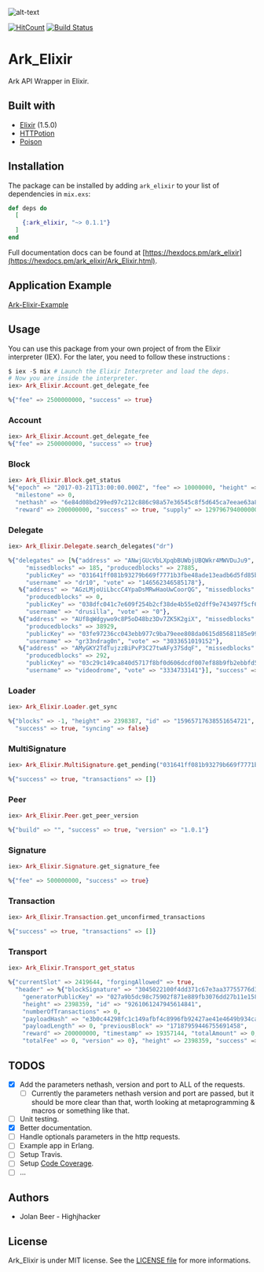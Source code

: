 ![alt-text](https://scontent.fbru2-1.fna.fbcdn.net/v/t35.0-12/23269860_10212735403773069_705991494_o.png?oh=93232fd3932bf4440e3b271a63de4dc5&oe=5A011D32)

[![HitCount](http://hits.dwyl.io/Highjhacker/Ark-Elixir.svg)](http://hits.dwyl.io/Highjhacker/Ark-Elixir) [![Build Status](https://travis-ci.org/Highjhacker/Ark-Elixir.svg?branch=master)](https://travis-ci.org/Highjhacker/Ark-Elixir)


# Ark_Elixir

Ark API Wrapper in Elixir.

## Built with
- [Elixir](https://elixir-lang.org/) (1.5.0)
- [HTTPotion](https://github.com/myfreeweb/httpotion)
- [Poison](https://github.com/devinus/poison)

## Installation

The package can be installed by adding `ark_elixir` to your list of dependencies in `mix.exs`:

```elixir
def deps do
  [
    {:ark_elixir, "~> 0.1.1"}
  ]
end
```

Full documentation docs can be found at [https://hexdocs.pm/ark_elixir](https://hexdocs.pm/ark_elixir/Ark_Elixir.html).

## Application Example

[Ark-Elixir-Example](https://github.com/Highjhacker/Ark-Elixir-Example)

## Usage

You can use this package from your own project of from the Elixir interpreter (IEX). For the
later, you need to follow these instructions :

```elixir
$ iex -S mix # Launch the Elixir Interpreter and load the deps.
# Now you are inside the interpreter.
iex> Ark_Elixir.Account.get_delegate_fee

%{"fee" => 2500000000, "success" => true}
```

### Account

```elixir
iex> Ark_Elixir.Account.get_delegate_fee
%{"fee" => 2500000000, "success" => true}
```

### Block

```elixir
iex> Ark_Elixir.Block.get_status
%{"epoch" => "2017-03-21T13:00:00.000Z", "fee" => 10000000, "height" => 2398397,
  "milestone" => 0,
  "nethash" => "6e84d08bd299ed97c212c886c98a57e36545c8f5d645ca7eeae63a8bd62d8988",
  "reward" => 200000000, "success" => true, "supply" => 12979679400000000}
```

### Delegate

```elixir
iex> Ark_Elixir.Delegate.search_delegates("dr")

%{"delegates" => [%{"address" => "ANwjGUcVbLXpqbBUWbjUBQWkr4MWVDuJu9",
     "missedblocks" => 185, "producedblocks" => 27885,
     "publicKey" => "031641ff081b93279b669f7771b3fbe48ade13eadb6d5fd85bdd025655e349f008",
     "username" => "dr10", "vote" => "146562346585178"},
   %{"address" => "AGzLMjoUiLbccC4YpaDsMRwHaoUwCoorQG", "missedblocks" => 0,
     "producedblocks" => 0,
     "publicKey" => "038dfc041c7e609f254b2cf38de4b55e02dff9e743497f5cf6b67d49d8e44978ce",
     "username" => "drusilla", "vote" => "0"},
   %{"address" => "AUf8qWdgywo9c8P5oD48bz3Dv7ZK5K2giX", "missedblocks" => 28,
     "producedblocks" => 38929,
     "publicKey" => "03fe97236cc043ebb977c9ba79eee808da0615d85681185e997592347846444c61",
     "username" => "gr33ndrag0n", "vote" => "3033651019152"},
   %{"address" => "AMyGKY2TdTujzzBiPvP3C27twAFy37SdqF", "missedblocks" => 5,
     "producedblocks" => 292,
     "publicKey" => "03c29c149ca840d5717f8bf0d606dcdf007ef88b9fb2ebbfd57e9cee7845066e8c",
     "username" => "videodrome", "vote" => "3334733141"}], "success" => true}
```

### Loader

```elixir
iex> Ark_Elixir.Loader.get_sync

%{"blocks" => -1, "height" => 2398387, "id" => "15965717638551654721",
  "success" => true, "syncing" => false}
```

### MultiSignature

```elixir
iex> Ark_Elixir.MultiSignature.get_pending("031641ff081b93279b669f7771b3fbe48ade13eadb6d5fd85bdd025655e349f008")

%{"success" => true, "transactions" => []}
```

### Peer

```elixir
iex> Ark_Elixir.Peer.get_peer_version

%{"build" => "", "success" => true, "version" => "1.0.1"}
```

### Signature

```elixir
iex> Ark_Elixir.Signature.get_signature_fee

%{"fee" => 500000000, "success" => true}
```

### Transaction

```elixir
iex> Ark_Elixir.Transaction.get_unconfirmed_transactions

%{"success" => true, "transactions" => []}
```

### Transport

```elixir
iex> Ark_Elixir.Transport_get_status

%{"currentSlot" => 2419644, "forgingAllowed" => true,
  "header" => %{"blockSignature" => "3045022100f4dd371c67e3aa37755776d34b1ce13f4fe0c93baab171c043021f8a45a8363d02200f38be5a9530b67872a664b4393d65212a0819892e460de9b9dc0f4fe00620c2",
    "generatorPublicKey" => "027a9b5dc98c75902f871e889fb3076dd27b11e158a49e3915e0307ecd9781f51e",
    "height" => 2398359, "id" => "9261061247945614841",
    "numberOfTransactions" => 0,
    "payloadHash" => "e3b0c44298fc1c149afbf4c8996fb92427ae41e4649b934ca495991b7852b855",
    "payloadLength" => 0, "previousBlock" => "17187959446755691458",
    "reward" => 200000000, "timestamp" => 19357144, "totalAmount" => 0,
    "totalFee" => 0, "version" => 0}, "height" => 2398359, "success" => true}
```

## TODOS

- [x] Add the parameters nethash, version and port to ALL of the requests.
	- [ ] Currently the parameters nethash version and port are passed, but it should be more clear than that,   worth looking at metaprogramming & macros or something like that.
- [ ] Unit testing.
- [x] Better documentation.
- [ ] Handle optionals parameters in the http requests.
- [ ] Example app in Erlang.
- [ ] Setup Travis.
- [ ] Setup [Code Coverage](https://github.com/dwyl/repo-badges).
- [ ] ...

## Authors

- Jolan Beer - Highjhacker

## License

Ark_Elixir is under MIT license. See the [LICENSE file](https://github.com/Highjhacker/Ark-Elixir/blob/master/LICENSE) for more informations.
